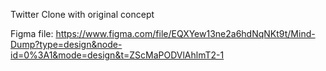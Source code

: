 Twitter Clone with original concept 

Figma file: https://www.figma.com/file/EQXYew13ne2a6hdNqNKt9t/Mind-Dump?type=design&node-id=0%3A1&mode=design&t=ZScMaPODVlAhlmT2-1
